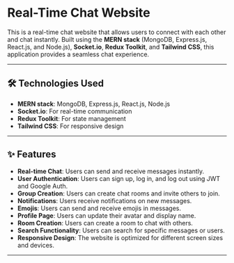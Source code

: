 # Real-Time Chat Website

This is a real-time chat website that allows users to connect with each other and chat instantly. Built using the **MERN stack** (MongoDB, Express.js, React.js, and Node.js), **Socket.io**, **Redux Toolkit**, and **Tailwind CSS**, this application provides a seamless chat experience.


---

## 🛠 Technologies Used

- **MERN stack**: MongoDB, Express.js, React.js, Node.js
- **Socket.io**: For real-time communication
- **Redux Toolkit**: For state management
- **Tailwind CSS**: For responsive design

---

## ✨ Features

- **Real-time Chat**: Users can send and receive messages instantly.
- **User Authentication**: Users can sign up, log in, and log out using JWT and Google Auth.
- **Group Creation**: Users can create chat rooms and invite others to join.
- **Notifications**: Users receive notifications on new messages.
- **Emojis**: Users can send and receive emojis in messages.
- **Profile Page**: Users can update their avatar and display name.
- **Room Creation**: Users can create a room to chat with others.
- **Search Functionality**: Users can search for specific messages or users.
- **Responsive Design**: The website is optimized for different screen sizes and devices.

---



